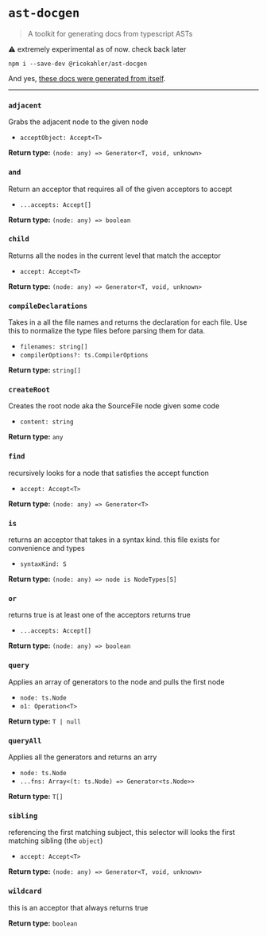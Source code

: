 # `ast-docgen`

> A toolkit for generating docs from typescript ASTs

⚠️ extremely experimental as of now. check back later

```
npm i --save-dev @ricokahler/ast-docgen
```

And yes, [these docs were generated from itself](https://github.com/ricokahler/ast-docgen/blob/master/scripts/generate-docs/generate-docs.ts).

---

<!-- START_DOCGEN -->

### `adjacent`

Grabs the adjacent node to the given node

- `acceptObject: Accept<T>`

**Return type:** `(node: any) => Generator<T, void, unknown>`

### `and`

Return an acceptor that requires all of the given acceptors to accept

- `...accepts: Accept[]`

**Return type:** `(node: any) => boolean`

### `child`

Returns all the nodes in the current level that match the acceptor

- `accept: Accept<T>`

**Return type:** `(node: any) => Generator<T, void, unknown>`

### `compileDeclarations`

Takes in a all the file names and returns the declaration for each file.
Use this to normalize the type files before parsing them for data.

- `filenames: string[]`
- `compilerOptions?: ts.CompilerOptions`

**Return type:** `string[]`

### `createRoot`

Creates the root node aka the SourceFile node given some code

- `content: string`

**Return type:** `any`

### `find`

recursively looks for a node that satisfies the accept function

- `accept: Accept<T>`

**Return type:** `(node: any) => Generator<T>`

### `is`

returns an acceptor that takes in a syntax kind. this file exists for
convenience and types

- `syntaxKind: S`

**Return type:** `(node: any) => node is NodeTypes[S]`

### `or`

returns true is at least one of the acceptors returns true

- `...accepts: Accept[]`

**Return type:** `(node: any) => boolean`

### `query`

Applies an array of generators to the node and pulls the first node

- `node: ts.Node`
- `o1: Operation<T>`

**Return type:** `T | null`

### `queryAll`

Applies all the generators and returns an arry

- `node: ts.Node`
- `...fns: Array<(t: ts.Node) => Generator<ts.Node>>`

**Return type:** `T[]`

### `sibling`

referencing the first matching subject, this selector will looks the first
matching sibling (the `object`)

- `accept: Accept<T>`

**Return type:** `(node: any) => Generator<T, void, unknown>`

### `wildcard`

this is an acceptor that always returns true

**Return type:** `boolean`
